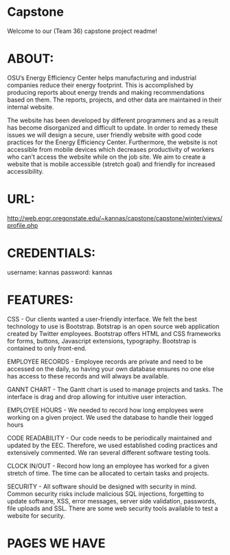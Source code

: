 # Capstone

Welcome to our (Team 36) capstone project readme! 

# ABOUT:

 OSU’s Energy Efficiency Center helps manufacturing and industrial companies reduce their energy footprint. This is accomplished by producing reports about energy trends and making recommendations based on them. The reports, projects, and other data are maintained in their internal website. 

The website has been developed by different programmers and as a result has become disorganized and difficult to update. In order to remedy these issues we will design a secure, user friendly website with good code practices for the Energy Efficiency Center. Furthermore, the website is not accessible from mobile devices which decreases productivity of workers who can’t access the website while on the job site. We aim to create a website that is mobile accessible (stretch goal) and friendly for increased accessibility.


# URL:

http://web.engr.oregonstate.edu/~kannas/capstone/capstone/winter/views/profile.php


# CREDENTIALS:

username: kannas
password: kannas



# FEATURES:

CSS -  Our clients wanted a user-friendly interface. We felt the best technology to use is Bootstrap. Botstrap is an open source web application created by Twitter employees. Bootstrap offers HTML and CSS frameworks for forms, buttons, Javascript extensions, typography. Bootstrap is contained to only front-end.

EMPLOYEE RECORDS - Employee records are private and need to be accessed on the daily, so having your own database ensures no one else has access to these records and will always be available.

GANNT CHART - The Gantt chart is used to manage projects and tasks. The interface is drag and drop allowing for intuitive user interaction. 

EMPLOYEE HOURS - We needed to record how long employees were working on a given project. We used the database to handle their logged hours 

CODE READABILITY - Our code needs to be periodically maintained and updated by the EEC. Therefore, we used established coding practices and extensively commented. We ran several different software testing tools. 

CLOCK IN/OUT - Record how long an employee has worked for a given stretch of time. The time can be allocated to certain tasks and projects.

SECURITY - All software should be designed with security in mind. Common security risks include malicious SQL injections, forgetting to update software, XSS, error messages, server side validation, passwords, file uploads and SSL. There are some web security tools available to test a website for security.



# PAGES WE HAVE
